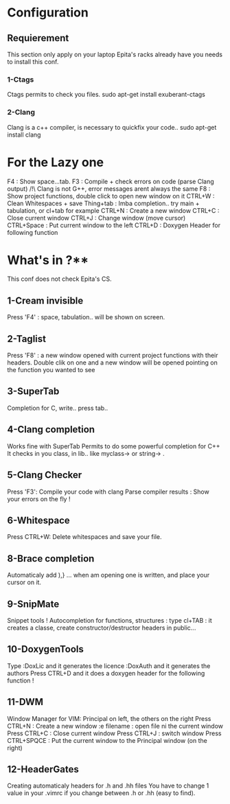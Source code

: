 <h1> Configuration </h1>

<h2>Requierement</h2>
This section only apply on your laptop  
Epita's racks already have you needs to  
install this conf.  

<h3>1-Ctags  </h3>
Ctags permits to check you files.  
sudo apt-get install exuberant-ctags  
  
<h3>2-Clang  </h3>
Clang is a c++ compiler, is necessary to  
quickfix your code..  
sudo apt-get install clang
  
<h1>For the Lazy one  </h1>
F4 : Show space...tab.  
F3 : Compile + check errors on code (parse Clang output)  
/!\ Clang is not G++, error messages arent always the same  
F8 : Show project functions, double click to open new window on it  
CTRL+W : Clean Whitespaces + save  
Thing+tab : Imba completion.. try main + tabulation, or cl+tab for example  
CTRL+N : Create a new window  
CTRL+C : Close current window  
CTRL+J : Change window (move cursor)  
CTRL+Space : Put current window to the left  
CTRL+D : Doxygen Header for following function  

<h1>What's in ?**  </h1>

This conf does not check Epita's CS.  
  
<h2>1-Cream invisible  </h2>
Press 'F4' : space, tabulation.. will be  
shown on screen.  

<h2>2-Taglist  </h2>
Press 'F8' : a new window opened with current  
project functions with their headers. Double clik  
on one and a new window will be opened pointing on  
the function you wanted to see  

<h2>3-SuperTab</h2>
Completion for C, write.. press tab..  

<h2>4-Clang completion  </h2>
Works fine with SuperTab  
Permits to do some powerful completion for C++  
It checks in you class, in lib..  
like myclass-> or string-> .  

<h2>5-Clang Checker  </h2>
Press 'F3':  
Compile your code with clang  
Parse compiler results :  
Show your errors on the fly !  

<h2>6-Whitespace  </h2>
Press CTRL+W:  
Delete whitespaces and save your file.  

<h2>8-Brace completion  </h2>
Automaticaly add ),} ... when am opening  
one is written, and place your cursor on it.  

<h2>9-SnipMate  </h2>
Snippet tools !  
Autocompletion for functions, structures :  
type cl+TAB : it creates a classe, create constructor/destructor headers in  
public...  

<h2>10-DoxygenTools  </h2>
Type :DoxLic and it generates the licence  
:DoxAuth and it generates the authors  
Press CTRL+D and it does a doxygen header for the following function !  

<h2>11-DWM  </h2>
Window Manager for VIM: Principal on left, the others on the right  
Press CTRL+N : Create a new window  
:e filename : open file ni the current window  
Press CTRL+C : Close current window  
Press CTRL+J : switch window  
Press CTRL+SPQCE : Put the current window to the Principal window (on the right)  

<h2>12-HeaderGates  </h2>
Creating automaticaly headers for .h and .hh files  
You have to change 1 value in your .vimrc if you change between  
.h or .hh (easy to find).  

